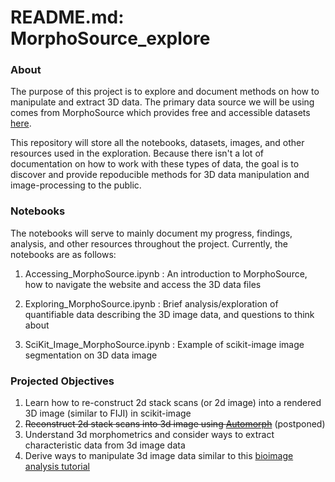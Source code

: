 # README.md: MorphoSource_explore

### About

The purpose of this project is to explore and document methods on how to manipulate and extract 3D data. The primary data source we will be using comes from MorphoSource which provides free and accessible datasets [here](https://www.morphosource.org).

This repository will store all the notebooks, datasets, images, and other resources used in the exploration. Because there isn't a lot of documentation on how to work with these types of data, the goal is to discover and provide repoducible methods for 3D data manipulation and image-processing to the public. 


### Notebooks

The notebooks will serve to mainly document my progress, findings, analysis, and other resources throughout the project. Currently, the notebooks are as follows: 

1. Accessing_MorphoSource.ipynb : An introduction to MorphoSource, how to navigate the website and access the 3D data files

2. Exploring_MorphoSource.ipynb : Brief analysis/exploration of quantifiable data describing the 3D image data, and questions to think about 

3. SciKit_Image_MorphoSource.ipynb : Example of scikit-image image segmentation on 3D data image


### Projected Objectives

1. Learn how to re-construct 2d stack scans (or 2d image) into a rendered 3D image (similar to FIJI) in scikit-image
2. ~~Reconstruct 2d stack scans into 3d image using [Automorph](https://github.com/HullLab/AutoMorph)~~ (postponed)
3. Understand 3d morphometrics and consider ways to extract characteristic data from 3d image data
4. Derive ways to manipulate 3d image data similar to this [bioimage analysis tutorial](https://github.com/WhoIsJack/python-bioimage-analysis-tutorial)
